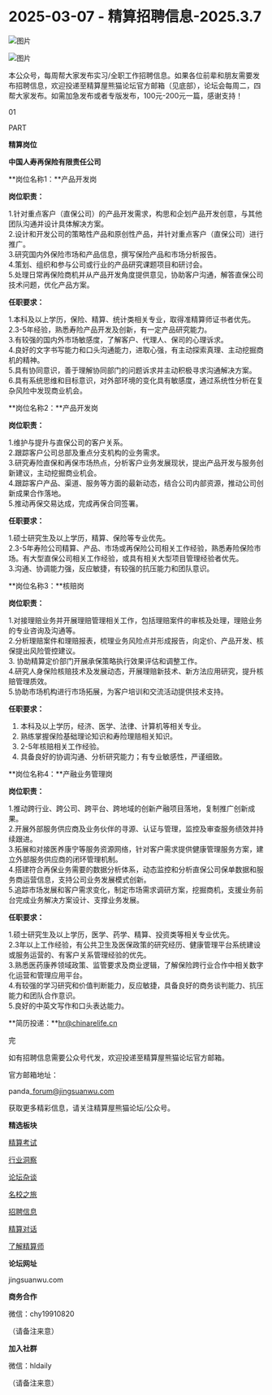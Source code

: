 # 2025-03-07 - 精算招聘信息-2025.3.7

![图片](https://mmbiz.qpic.cn/mmbiz_jpg/PVTr5cqOmdsiaicIRGthO3IhpdkibrFUWVU1xAtP9ZY24c0vAhCVJo55thjfrfia19NvibyVvich2UW9I8vGCty5LxNw/640?wx_fmt=jpeg&tp=webp&wxfrom=5&wx_lazy=1)

![图片](https://mmbiz.qpic.cn/mmbiz_png/7QRTvkK2qC63c02mKcsfAaJ8sNcicTvg22UkHHibvKiasFS9FS6E4FeV0Dibe7as7h4tm8p7EfNfI06adlGbL2icYjw/640?wx_fmt=png&tp=webp&wxfrom=5&wx_lazy=1)

本公众号，每周帮大家发布实习/全职工作招聘信息。如果各位前辈和朋友需要发布招聘信息，欢迎投递至精算屋熊猫论坛官方邮箱（见底部），论坛会每周二，四帮大家发布。如需加急发布或者专版发布，100元-200元一篇，感谢支持！

01

PART

**精算岗位**

**中国人寿再保险有限责任公司**

**岗位名称1：**产品开发岗 

**岗位职责：**

1.针对重点客户（直保公司）的产品开发需求，构思和企划产品开发创意，与其他团队沟通并设计具体解决方案。  
2.设计和开发公司的策略性产品和原创性产品，并针对重点客户（直保公司）进行推广。  
3.研究国内外保险市场和产品信息，撰写保险产品和市场分析报告。  
4.策划、组织和参与公司或行业的产品研究课题项目和研讨会。  
5.处理日常再保险商机并从产品开发角度提供意见，协助客户沟通，解答直保公司技术问题，优化产品方案。

**任职要求：**

1.本科及以上学历，保险、精算、统计类相关专业，取得准精算师证书者优先。  
2.3-5年经验，熟悉寿险产品开发及创新，有一定产品研究能力。  
3.有较强的国内外市场敏感度，了解客户、代理人、保司的心理诉求。  
4.良好的文字书写能力和口头沟通能力，进取心强，有主动探索真理、主动挖掘商机的精神。  
5.具有协同意识，善于理解协同部门的问题诉求并主动积极寻求沟通解决方案。  
6.具有系统思维和目标意识，对外部环境的变化具有敏感度，通过系统性分析在复杂风险中发现商业机会。

**岗位名称2：**产品开发岗 

**岗位职责：**

1.维护与提升与直保公司的客户关系。  
2.跟踪客户公司总部及重点分支机构的业务需求。  
3.研究寿险直保和再保市场热点，分析客户业务发展现状，提出产品开发与服务创新建议，主动挖掘商业机会。  
4.跟踪客户产品、渠道、服务等方面的最新动态，结合公司内部资源，推动公司创新成果合作落地。  
5.推动再保交易达成，完成再保合同签署。

**任职要求：**

1.硕士研究生及以上学历，精算、保险等专业优先。  
2.3-5年寿险公司精算、产品、市场或再保险公司相关工作经验，熟悉寿险保险市场。有大型直保公司相关工作经验，或具有相关大型项目管理经验者优先。  
3.沟通、协调能力强，反应敏捷，有较强的抗压能力和团队意识。

**岗位名称3：**核赔岗 

**岗位职责：**

1.对接理赔业务并开展理赔管理相关工作，包括理赔案件的审核及处理，理赔业务的专业咨询及沟通等。  
2.分析理赔案件和理赔报表，梳理业务风险点并形成报告，向定价、产品开发、核保提出风险管控建议。  
3. 协助精算定价部门开展承保策略执行效果评估和调整工作。  
4.研究人身保险核赔技术及发展动态，开展理赔新技术、新方法应用研究，提升核赔管理质效。  
5.协助市场机构进行市场拓展，为客户培训和交流活动提供技术支持。

**任职要求：**

1. 本科及以上学历，经济、医学、法律、计算机等相关专业。  
2. 熟练掌握保险基础理论知识和寿险理赔相关知识。  
3. 2-5年核赔相关工作经验。  
4. 具备良好的协调沟通、分析研究能力；有专业敏感性，严谨细致。

**岗位名称4：**产融业务管理岗

**岗位职责：**

1.推动跨行业、跨公司、跨平台、跨地域的创新产融项目落地，复制推广创新成果。  
2.开展外部服务供应商及业务伙伴的寻源、认证与管理，监控及审查服务绩效并持续跟进。  
3.拓展和对接医养康宁等服务资源网络，针对客户需求提供健康管理服务方案，建立外部服务供应商的闭环管理机制。  
4.搭建符合再保业务需要的数据分析体系，动态监控和分析直保公司保单数据和服务商运营信息，支持公司业务发展模式创新。  
5.追踪市场发展和客户需求变化，制定市场需求调研方案，挖掘商机，支援业务前台完成业务解决方案设计、支撑业务发展。

**任职要求：**

1.硕士研究生及以上学历，医学、药学、精算、投资类等相关专业优先。  
2.3年以上工作经验，有公共卫生及医保政策的研究经历、健康管理平台系统建设或服务运营的、有客户关系管理经验的优先。  
3.熟悉医药康养领域政策、监管要求及商业逻辑，了解保险跨行业合作中相关数字化运营和管理应用平台。  
4.有较强的学习研究和价值判断能力，反应敏捷，具备良好的商务谈判能力、抗压能力和团队合作意识。  
5.良好的中英文写作和口头表达能力。

**简历投递：**hr@chinarelife.cn


完

如有招聘信息需要公众号代发，欢迎投递至精算屋熊猫论坛官方邮箱。

官方邮箱地址：

panda\_forum@jingsuanwu.com

获取更多精彩信息，请关注精算屋熊猫论坛/公众号。

**精选板块**

[精算考试](https://mp.weixin.qq.com/mp/appmsgalbum?__biz=Mzg5NzkwMTMzMA==&action=getalbum&album_id=2804960172988448769#wechat_redirect)

[行业洞察](https://mp.weixin.qq.com/mp/appmsgalbum?__biz=Mzg5NzkwMTMzMA==&action=getalbum&album_id=2804965799378829313#wechat_redirect)

[论坛杂谈](https://mp.weixin.qq.com/mp/appmsgalbum?__biz=Mzg5NzkwMTMzMA==&action=getalbum&album_id=2804979947286315009#wechat_redirect)

[名校之旅](https://mp.weixin.qq.com/mp/appmsgalbum?__biz=Mzg5NzkwMTMzMA==&action=getalbum&album_id=2804975288236654595#wechat_redirect)

[招聘信息](https://mp.weixin.qq.com/mp/appmsgalbum?__biz=Mzg5NzkwMTMzMA==&action=getalbum&album_id=2809916434738069507#wechat_redirect)

[精算对话](https://mp.weixin.qq.com/mp/appmsgalbum?__biz=Mzg5NzkwMTMzMA==&action=getalbum&album_id=3028246288796221446#wechat_redirect)

[了解精算师](https://mp.weixin.qq.com/mp/appmsgalbum?__biz=Mzg5NzkwMTMzMA==&action=getalbum&album_id=2804971247444180995#wechat_redirect)

**论坛网址**

jingsuanwu.com

**商务合作**

微信：chy19910820

（请备注来意）

**加入社群**

微信：hldaily

（请备注来意）
